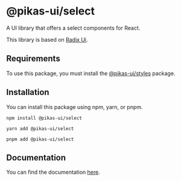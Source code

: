 # @pikas-ui/select

A UI library that offers a select components for React.

This library is based on [Radix Ui](https://www.radix-ui.com/).

## Requirements

To use this package, you must install the [@pikas-ui/styles](https://pikas-ui.vercel.app/utilities/styles) package.

## Installation

You can install this package using npm, yarn, or pnpm.

```
npm install @pikas-ui/select
```

```
yarn add @pikas-ui/select
```

```
pnpm add @pikas-ui/select
```

## Documentation

You can find the documentation [here](https://pikas-ui.vercel.app).